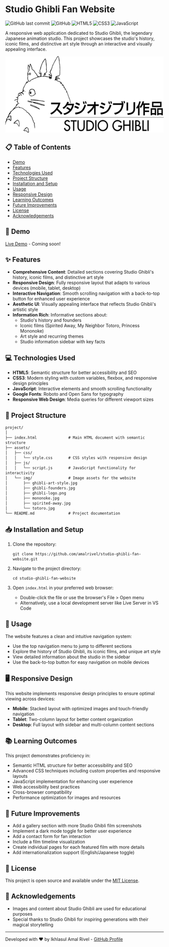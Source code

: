 # Studio Ghibli Fan Website

![GitHub last commit](https://img.shields.io/github/last-commit/yourusername/studio-ghibli-fan-website)
![GitHub](https://img.shields.io/github/license/yourusername/studio-ghibli-fan-website?color=blue)
![HTML5](https://img.shields.io/badge/html5-%23E34F26.svg?style=flat&logo=html5&logoColor=white)
![CSS3](https://img.shields.io/badge/css3-%231572B6.svg?style=flat&logo=css3&logoColor=white)
![JavaScript](https://img.shields.io/badge/javascript-%23323330.svg?style=flat&logo=javascript&logoColor=%23F7DF1E)

A responsive web application dedicated to Studio Ghibli, the legendary Japanese animation studio. This project showcases the studio's history, iconic films, and distinctive art style through an interactive and visually appealing interface.

![Studio Ghibli Website Preview](assets/img/ghibli-logo.png)

## 📋 Table of Contents

- [Demo](#-demo)
- [Features](#-features)
- [Technologies Used](#-technologies-used)
- [Project Structure](#-project-structure)
- [Installation and Setup](#-installation-and-setup)
- [Usage](#-usage)
- [Responsive Design](#-responsive-design)
- [Learning Outcomes](#-learning-outcomes)
- [Future Improvements](#-future-improvements)
- [License](#-license)
- [Acknowledgements](#-acknowledgements)

## 🚀 Demo

[Live Demo](#) - Coming soon!

## ✨ Features

- **Comprehensive Content**: Detailed sections covering Studio Ghibli's history, iconic films, and distinctive art style
- **Responsive Design**: Fully responsive layout that adapts to various devices (mobile, tablet, desktop)
- **Interactive Navigation**: Smooth scrolling navigation with a back-to-top button for enhanced user experience
- **Aesthetic UI**: Visually appealing interface that reflects Studio Ghibli's artistic style
- **Information Rich**: Informative sections about:
  - Studio's history and founders
  - Iconic films (Spirited Away, My Neighbor Totoro, Princess Mononoke)
  - Art style and recurring themes
  - Studio information sidebar with key facts

## 💻 Technologies Used

- **HTML5**: Semantic structure for better accessibility and SEO
- **CSS3**: Modern styling with custom variables, flexbox, and responsive design principles
- **JavaScript**: Interactive elements and smooth scrolling functionality
- **Google Fonts**: Roboto and Open Sans for typography
- **Responsive Web Design**: Media queries for different viewport sizes

## 📁 Project Structure

```
project/
│
├── index.html              # Main HTML document with semantic structure
├── assets/
│   ├── css/
│   │   └── style.css       # CSS styles with responsive design
│   ├── js/
│   │   └── script.js       # JavaScript functionality for interactivity
│   └── img/                # Image assets for the website
│       ├── ghibli-art-style.jpg
│       ├── ghibli-founders.jpg
│       ├── ghibli-logo.png
│       ├── mononoke.jpg
│       ├── spirited-away.jpg
│       └── totoro.jpg
└── README.md               # Project documentation
```

## 📥 Installation and Setup

1. Clone the repository:
   ```
   git clone https://github.com/amalrivel/studio-ghibli-fan-website.git
   ```

2. Navigate to the project directory:
   ```
   cd studio-ghibli-fan-website
   ```

3. Open `index.html` in your preferred web browser:
   - Double-click the file or use the browser's File > Open menu
   - Alternatively, use a local development server like Live Server in VS Code

## 📱 Usage

The website features a clean and intuitive navigation system:

- Use the top navigation menu to jump to different sections
- Explore the history of Studio Ghibli, its iconic films, and unique art style
- View detailed information about the studio in the sidebar
- Use the back-to-top button for easy navigation on mobile devices

## 🖥️ Responsive Design

This website implements responsive design principles to ensure optimal viewing across devices:

- **Mobile**: Stacked layout with optimized images and touch-friendly navigation
- **Tablet**: Two-column layout for better content organization
- **Desktop**: Full layout with sidebar and multi-column content sections

## 📚 Learning Outcomes

This project demonstrates proficiency in:

- Semantic HTML structure for better accessibility and SEO
- Advanced CSS techniques including custom properties and responsive layouts
- JavaScript implementation for enhancing user experience
- Web accessibility best practices
- Cross-browser compatibility
- Performance optimization for images and resources

## 🚧 Future Improvements

- Add a gallery section with more Studio Ghibli film screenshots
- Implement a dark mode toggle for better user experience
- Add a contact form for fan interaction
- Include a film timeline visualization
- Create individual pages for each featured film with more details
- Add internationalization support (English/Japanese toggle)

## 📄 License

This project is open source and available under the [MIT License](LICENSE).

## 🙏 Acknowledgements

- Images and content about Studio Ghibli are used for educational purposes
- Special thanks to Studio Ghibli for inspiring generations with their magical storytelling

---

Developed with ❤️ by Ikhlasul Amal Rivel - [GitHub Profile](https://github.com/amalrivel)